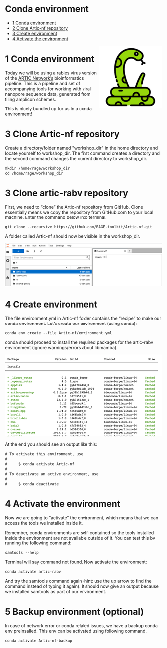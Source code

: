 Conda environment
================

- <a href="#1-conda-environment" id="toc-1-conda-environment">1 Conda
  environment</a>
- <a href="#2-clone-artic-rabv-repository"
  id="toc-2-clone-artic-rabv-repository">2 Clone Artic-nf repository</a>
- <a href="#3-create-environment" id="toc-3-create-environment">3 Create
  environment</a>
- <a href="#4-activate-the-environment"
  id="toc-4-activate-the-environment">4 Activate the environment</a>

<img align="right" src="images/conda.png" height=40% width=40%/>

# 1 Conda environment

Today we will be using a rabies virus version of the [ARTIC
Network’s](https://artic.network/) bioinformatics pipeline. This is a
pipeline and set of accompanying tools for working with viral nanopore
sequence data, generated from tiling amplicon schemes.

This is nicely bundled up for us in a conda environment!

# 3 Clone Artic-nf repository
Create a directory/folder named "workshop_dir" in the home directory and 
locate yourself to workshop_dir. The first command creates a directory 
and the second command changes the current directory to workshop_dir.

``` shell
mkdir /home/rage/workshop_dir
cd /home/rage/workshop_dir
```

# 3 Clone artic-rabv repository

First, we need to “clone” the Artic-nf repository from GitHub. Clone
essentially means we copy the repository from GitHub.com to your local
machine. Enter the command below into terminal.

``` shell
git clone --recursive https://github.com/RAGE-toolkit/Artic-nf.git
```

A folder called Artic-nf should now be visible in the workshop_dir.

<img src="images/artic-rabv.png"/>

# 4 Create environment

The file environment.yml in Artic-nf folder contains the “recipe” to
make our conda environment. Let’s create our environment (using conda):

``` shell
conda env create --file Artic-nf/environment.yml 
```

conda should proceed to install the required packages for the artic-rabv
environment (ignore warnings/errors about libmamba).

<img src="images/env-create.png"/>

At the end you should see an output like this:

``` shell
# To activate this environment, use
#
#     $ conda activate Artic-nf
#
# To deactivate an active environment, use
#
#     $ conda deactivate
```

# 4 Activate the environment

Now we are going to “activate” the environment, which means that we can
access the tools we installed inside it.

Remember, conda environments are self-contained so the tools installed
inside the environment are not available outside of it. You can test
this by running the following command:

``` shell
samtools --help
```

Terminal will say command not found. Now activate the environment:

``` shell
conda activate artic-rabv
```

And try the samtools command again (hint: use the up arrow to find the
command instead of typing it again). It should now give an output
because we installed samtools as part of our environment.

# 5 Backup environment (optional)

In case of network error or conda related issues, we have a backup conda
env preinsalled. This env can be activated using following command.

``` shell
conda activate Artic-nf-backup
```
